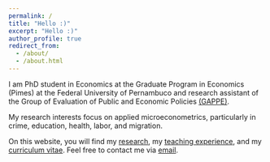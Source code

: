 ```yaml
---
permalink: /
title: "Hello :)"
excerpt: "Hello :)"
author_profile: true
redirect_from:
  - /about/
  - /about.html
---
```


I am PhD student in Economics at the Graduate Program in Economics (Pimes) at the Federal University of Pernambuco and research assistant of the Group of Evaluation of Public and Economic Policies [(GAPPE)](https://www.gappe.org/). 

My research interests focus on applied microeconometrics, particularly in crime, education, health, labor, and migration.

On this website, you will find my [research](http://www.janstuckatz.com/research/), my [teaching experience](http://www.janstuckatz.com/teaching/), and my [curriculum vitae](http://www.janstuckatz.com/cv/). Feel free to contact me via [email](mailto:jan.stuckatz@iast.fr).
